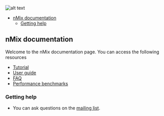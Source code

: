 ![alt text](http://davidruescas.com/wp-content/uploads/2017/04/nMix.png)

<!-- MarkdownTOC depth="3" autolink="true" bracket="round"-->

- [nMix documentation](#nmix-documentation)
	- [Getting help](#getting-help)

<!-- /MarkdownTOC -->


## nMix documentation

Welcome to the nMix documentation page. You can access the following resources

* [Tutorial](tutorial.md)
* [User guide](guide.md)
* [FAQ](index.md#faq)
* [Performance benchmarks](benchmarks.md)

### Getting help

* You can ask questions on the [mailing list](https://groups.google.com/forum/#!forum/nmix-voting).